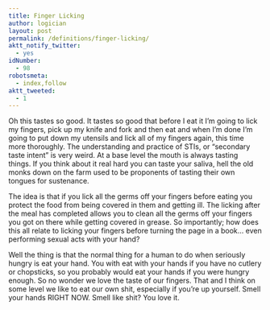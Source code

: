 ```yaml
---
title: Finger Licking
author: logician
layout: post
permalink: /definitions/finger-licking/
aktt_notify_twitter:
  - yes
idNumber:
  - 98
robotsmeta:
  - index,follow
aktt_tweeted:
  - 1
---
```

Oh this tastes so good. <!--more-->It tastes so good that before I eat it I&#8217;m going to lick my fingers, pick up my knife and fork and then eat and when I&#8217;m done I&#8217;m going to put down my utensils and lick all of my fingers again, this time more thoroughly. The understanding and practice of STIs, or &#8220;secondary taste intent&#8221; is very weird. At a base level the mouth is always tasting things. If you think about it real hard you can taste your saliva, hell the old monks down on the farm used to be proponents of tasting their own tongues for sustenance.

The idea is that if you lick all the germs off your fingers before eating you protect the food from being covered in them and getting ill. The licking after the meal has completed allows you to clean all the germs off your fingers you got on there while getting covered in grease. So importantly; how does this all relate to licking your fingers before turning the page in a book&#8230; even performing sexual acts with your hand?

Well the thing is that the normal thing for a human to do when seriously hungry is eat your hand. You with eat with your hands if you have no cutlery or chopsticks, so you probably would eat your hands if you were hungry enough. So no wonder we love the taste of our fingers. That and I think on some level we like to eat our own shit, especially if you&#8217;re up yourself. Smell your hands RIGHT NOW. Smell like shit? You love it.